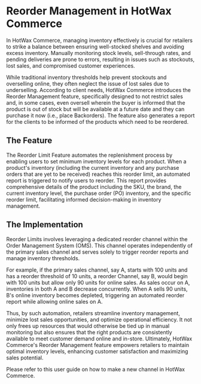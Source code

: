 # Reorder Management in HotWax Commerce

In HotWax Commerce, managing inventory effectively is crucial for retailers to strike a balance between ensuring well-stocked shelves and avoiding excess inventory. Manually monitoring stock levels, sell-through rates, and pending deliveries are prone to errors, resulting in issues such as stockouts, lost sales, and compromised customer experiences.

While traditional inventory thresholds help prevent stockouts and overselling online, they often neglect the issue of lost sales due to underselling. According to client needs, HotWax Commerce introduces the Reorder Management feature, specifically designed to not restrict sales and, in some cases, even oversell wherein the buyer is informed that the product is out of stock but will be available at a future date and they can purchase it now (i.e., place Backorders). The feature also generates a report for the clients to be informed of the products which need to be reordered.

## The Feature

The Reorder Limit Feature automates the replenishment process by enabling users to set minimum inventory levels for each product. When a product's inventory (including the current inventory and any purchase orders that are yet to be received) reaches this reorder limit, an automated report is triggered to notify users to reorder. This report provides comprehensive details of the product including the SKU, the brand, the current inventory level, the purchase order (PO) inventory, and the specific reorder limit, facilitating informed decision-making in inventory management.

## The Implementation

Reorder Limits involves leveraging a dedicated reorder channel within the Order Management System (OMS). This channel operates independently of the primary sales channel and serves solely to trigger reorder reports and manage inventory thresholds.

For example, if the primary sales channel, say A, starts with 100 units and has a reorder threshold of 10 units, a reorder Channel, say B, would begin with 100 units but allow only 90 units for online sales. As sales occur on A, inventories in both A and B decrease concurrently. When A sells 90 units, B's online inventory becomes depleted, triggering an automated reorder report while allowing online sales on A.

Thus, by such automation, retailers streamline inventory management, minimize lost sales opportunities, and optimize operational efficiency. It not only frees up resources that would otherwise be tied up in manual monitoring but also ensures that the right products are consistently available to meet customer demand online and in-store. Ultimately, HotWax Commerce's Reorder Management feature empowers retailers to maintain optimal inventory levels, enhancing customer satisfaction and maximizing sales potential.

Please refer to this user guide on how to make a new channel in HotWax Commerce.
